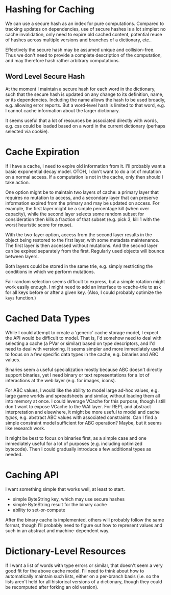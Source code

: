 
# Hashing for Caching

We can use a secure hash as an index for pure computations. Compared to tracking updates on dependencies, use of secure hashes is a lot simpler: no cache invalidation, only need to expire old cached content, potential reuse of hashes across multiple versions and branches of a dictionary, etc.. 

Effectively the secure hash may be assumed unique and collision-free. Thus we don't need to provide a complete description of the computation, and may therefore hash rather arbitrary computations. 

## Word Level Secure Hash

At the moment I maintain a secure hash for each word in the dictionary, such that the secure hash is updated on any change to its definition, name, or its dependencies. Including the name allows the hash to be used broadly, e.g. allowing error reports. But a word-level hash is limited to that word, e.g. I cannot cache information about the larger dictionary.

It seems useful that a lot of resources be associated directly with words, e.g. css could be loaded based on a word in the current dictionary (perhaps selected via cookie). 

# Cache Expiration

If I have a cache, I need to expire old information from it. I'll probably want a basic exponential decay model. OTOH, I don't want to do a lot of mutation on a normal access. If a computation is not in the cache, only then should I take action. 

One option might be to maintain two layers of cache: a primary layer that requires no mutation to access, and a secondary layer that can preserve information expired from the primary and may be updated on access. For example, the first layer might be a simple percentage kill (when over capacity), while the second layer selects some random subset for consideration then kills a fraction of that subset (e.g. pick 3, kill 1 with the worst heuristic score for reuse). 

With the two-layer option, access from the second layer results in the object being restored to the first layer, with some metadata maintenance. The first layer is then accessed without mutations. And the second layer can be expired separately from the first. Regularly used objects will bounce between layers.

Both layers could be stored in the same trie, e.g. simply restricting the conditions in which we perform mutations. 

Fair random selection seems difficult to express, but a simple rotation might work easily enough. I might need to add an interface to vcache-trie to ask for all keys before or after a given key. (Also, I could probably optimize the `keys` function.)

# Cached Data Types

While I could attempt to create a 'generic' cache storage model, I expect the API would be difficult to model. That is, I'd somehow need to deal with selecting a cache (a PVar or similar) based on type descriptors, and I'd need to deal with versioning. It seems simpler and more immediately useful to focus on a few specific data types in the cache, e.g. binaries and ABC values.

Binaries seem a useful specialization mostly because ABC doesn't directly support binaries, yet I need binary or text representations for a lot of interactions at the web layer (e.g. for images, icons). 

For ABC values, I would like the ability to model large ad-hoc values, e.g. large game worlds and spreadsheets and similar, without loading them all into memory at once. I could leverage VCache for this purpose, though I still don't want to expose VCache to the WAI layer. For REPL and abstract interpretation and elsewhere, it might be more useful to model and cache *types*, e.g. abstract ABC values with associated constraints. Can I find a simple constraint model sufficient for ABC operation? Maybe, but it seems like research work. 

It might be best to focus on binaries first, as a simple case and one immediately useful for a lot of purposes (e.g. including optimized bytecode). Then I could gradually introduce a few additional types as needed.

# Caching API

I want something simple that works well, at least to start. 

* simple ByteString key, which may use secure hashes
* simple ByteString result for the binary cache
* ability to set-or-compute

After the binary cache is implemented, others will probably follow the same format, though I'll probably need to figure out how to represent values and such in an abstract and machine-dependent way.

# Dictionary-Level Resources

If I want a list of words with type errors or similar, that doesn't seem a very good fit for the above cache model. I'll need to think about how to automatically maintain such lists, either on a per-branch basis (i.e. so the lists aren't held for all historical versions of a dictionary, though they could be recomputed after forking an old version). 


